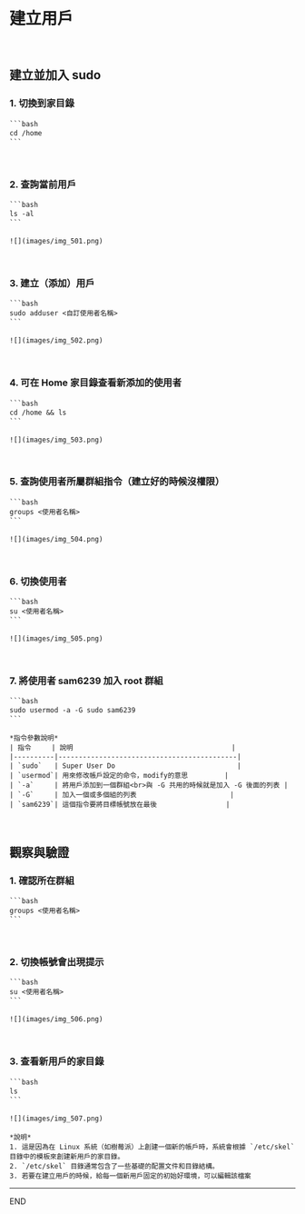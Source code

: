 # 建立用戶

</br>

## 建立並加入 sudo

### 1. 切換到家目錄
    
    ```bash
    cd /home
    ```

</br>

### 2. 查詢當前用戶

    ```bash
    ls -al
    ```

    ![](images/img_501.png)

</br>

### 3. 建立（添加）用戶

    ```bash
    sudo adduser <自訂使用者名稱>
    ```

    ![](images/img_502.png)


</br>

### 4. 可在 Home 家目錄查看新添加的使用者
    
    ```bash
    cd /home && ls
    ```

    ![](images/img_503.png)

</br>

### 5. 查詢使用者所屬群組指令（建立好的時候沒權限）
    
    ```bash
    groups <使用者名稱>
    ```

    ![](images/img_504.png)

</br>

### 6. 切換使用者
    
    ```bash
    su <使用者名稱>
    ```

    ![](images/img_505.png)

</br>

### 7. 將使用者 sam6239 加入 root 群組
    
    ```bash
    sudo usermod -a -G sudo sam6239
    ```

    *指令參數說明*
    | 指令     | 說明                                       |
    |----------|--------------------------------------------|
    | `sudo`   | Super User Do                              |
    | `usermod`| 用來修改帳戶設定的命令，modify的意思         |
    | `-a`     | 將用戶添加到一個群組<br>與 -G 共用的時候就是加入 -G 後面的列表 |
    | `-G`     | 加入一個或多個組的列表                       |
    | `sam6239`| 這個指令要將目標帳號放在最後                 |

</br>

## 觀察與驗證

### 1. 確認所在群組
    
    ```bash
    groups <使用者名稱>
    ```

</br>

### 2. 切換帳號會出現提示
    
    ```bash
    su <使用者名稱>
    ```

    ![](images/img_506.png)

</br>


### 3. 查看新用戶的家目錄
    
    ```bash
    ls 
    ```

    ![](images/img_507.png)

    *說明*
	1. 這是因為在 Linux 系統（如樹莓派）上創建一個新的帳戶時，系統會根據 `/etc/skel`目錄中的模板來創建新用戶的家目錄。
	2. `/etc/skel` 目錄通常包含了一些基礎的配置文件和目錄結構。
	3. 若要在建立用戶的時候，給每一個新用戶固定的初始好環境，可以編輯該檔案


---

END
